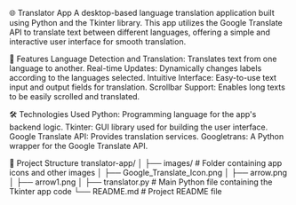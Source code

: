 🌐 Translator App
A desktop-based language translation application built using Python and the Tkinter library. This app utilizes the Google Translate API to translate text between different languages, offering a simple and interactive user interface for smooth translation.


🌟 Features
Language Detection and Translation: Translates text from one language to another.
Real-time Updates: Dynamically changes labels according to the languages selected.
Intuitive Interface: Easy-to-use text input and output fields for translation.
Scrollbar Support: Enables long texts to be easily scrolled and translated.


🛠️ Technologies Used
Python: Programming language for the app's backend logic.
Tkinter: GUI library used for building the user interface.
Google Translate API: Provides translation services.
Googletrans: A Python wrapper for the Google Translate API.

📂 Project Structure
translator-app/
│
├── images/                         # Folder containing app icons and other images
│   ├── Google_Translate_Icon.png
│   ├── arrow.png
│   ├── arrow1.png
│
├── translator.py                         # Main Python file containing the Tkinter app code
└── README.md                       # Project README file
